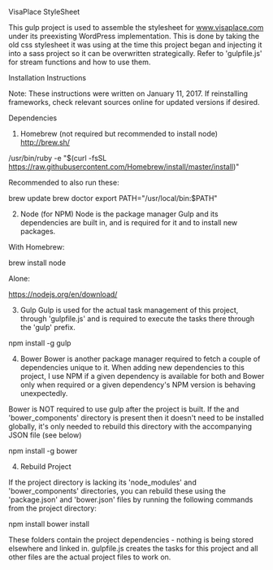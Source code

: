 VisaPlace StyleSheet

This gulp project is used to assemble the stylesheet for www.visaplace.com under its preexisting WordPress implementation. This is done by taking the old css stylesheet it was using at the time this project began and injecting it into a sass project so it can be overwritten strategically. Refer to 'gulpfile.js' for stream functions and how to use them.

Installation Instructions

Note: These instructions were written on January 11, 2017. If reinstalling frameworks, check relevant sources online for updated versions if desired.

Dependencies

1. Homebrew (not required but recommended to install node)
http://brew.sh/

  /usr/bin/ruby -e "$(curl -fsSL https://raw.githubusercontent.com/Homebrew/install/master/install)"

Recommended to also run these:

  brew update
  brew doctor
  export PATH="/usr/local/bin:$PATH"

2. Node (for NPM)
Node is the package manager Gulp and its dependencies are built in, and is required for it and to install new packages.

With Homebrew:

  brew install node

Alone:

https://nodejs.org/en/download/

3. Gulp
Gulp is used for the actual task management of this project, through 'gulpfile.js' and is required to execute the tasks there through the 'gulp' prefix.

  npm install -g gulp

4. Bower
Bower is another package manager required to fetch a couple of dependencies unique to it. When adding new dependencies to this project, I use NPM if a given dependency is available for both and Bower only when required or a given dependency's NPM version is behaving unexpectedly.

Bower is NOT required to use gulp after the project is built. If the  and 'bower_components' directory is present then it doesn't need to be installed globally, it's only needed to rebuild this directory with the accompanying JSON file (see below)

  npm install -g bower

4. Rebuild Project

If the project directory is lacking its 'node_modules' and 'bower_components' directories, you can rebuild these using the 'package.json' and 'bower.json' files by running the following commands from the project directory:

  npm install
  bower install

These folders contain the project dependencies - nothing is being stored elsewhere and linked in. gulpfile.js creates the tasks for this project and all other files are the actual project files to work on.
